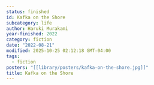 ```yaml
---
status: finished
id: Kafka on the Shore
subcategory: life
author: Haruki Murakami
year-finished: 2022
category: fiction
date: "2022-08-21"
modified: 2025-10-25 02:12:18 GMT-04:00
tags:
  - fiction
posters: "[[library/posters/kafka-on-the-shore.jpg]]"
title: Kafka on the Shore
---
```

